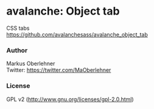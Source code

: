 # avalanche: Object tab
CSS tabs  
https://github.com/avalanchesass/avalanche_object_tab

### Author
Markus Oberlehner  
Twitter: https://twitter.com/MaOberlehner

### License
GPL v2 (http://www.gnu.org/licenses/gpl-2.0.html)
